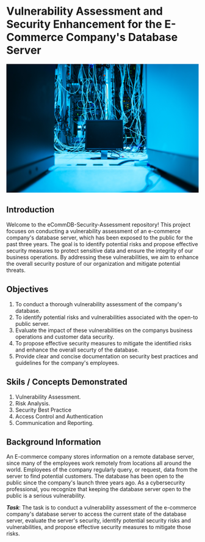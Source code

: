 # Vulnerability Assessment and Security Enhancement for the E-Commerce Company's Database Server

![](server.jpg)

## Introduction
Welcome to the eCommDB-Security-Assessment repository! This project focuses on conducting a vulnerability assessment of an e-commerce company's database server, which has been exposed to the public for the past three years. The goal is to identify potential risks and propose effective security measures to protect sensitive data and ensure the integrity of our business operations. By addressing these vulnerabilities, we aim to enhance the overall security posture of our organization and mitigate potential threats.

## Objectives
1. To conduct a thorough vulnerability assessment of the company's database.
2. To identify potential risks and vulnerabilities associated with the open-to public server.
3. Evaluate the impact of these vulnerabilities on the companys business operations and customer data security.
4. To propose effective security measures to mitigate the identified risks and enhance the overall securty of the database.
5. Provide clear and concise documentation on security best practices and guidelines for the company's employees.

## Skils / Concepts Demonstrated 
1. Vulnerability Assessment.
2. Risk Analysis.
3. Security Best Practice
4. Access Control and Authentication
5. Communication and Reporting.

## Background Information
An E-commerce company stores information on a remote database server, since many of the employees work remotely from locations all around the world. Employees of the company regularly query, or request, data from the server to find potential customers. The database has been open to the public since the company's launch three years ago. As a cybersecurity professional, you recognize that keeping the database server open to the public is a serious vulnerability.

_**Task**_: The task is to conduct a vulnerability assessment of the e-commerce company's database server to access the current state of the database server, evaluate the server's security, identify potential security risks and vulnerabilities, and propose effective security measures to mitigate those risks.



